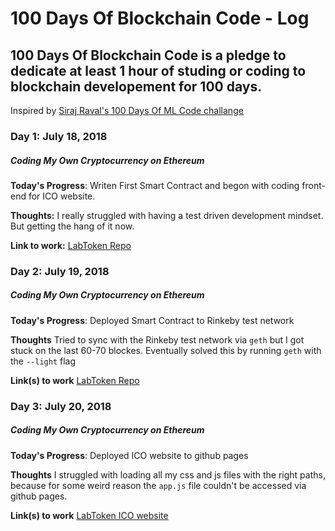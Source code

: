 # 100 Days Of Blockchain Code - Log

## 100 Days Of Blockchain Code is a pledge to dedicate at least 1 hour of studing or coding to blockchain developement for 100 days.
Inspired by [Siraj Raval's 100 Days Of ML Code challange](https://www.youtube.com/watch?v=cuQMBj1cWPo)


### Day 1: July 18, 2018
##### Coding My Own Cryptocurrency on Ethereum

**Today's Progress**: Writen First Smart Contract and begon with coding front-end for ICO website.

**Thoughts:** I really struggled with having a test driven development mindset. But getting the hang of it now.

**Link to work:** [LabToken Repo](https://github.com/RoyVoetman/LabToken)

### Day 2: July 19, 2018
##### Coding My Own Cryptocurrency on Ethereum

**Today's Progress**: Deployed Smart Contract to Rinkeby test network

**Thoughts** Tried to sync with the Rinkeby test network via `geth` but I got stuck on the last 60-70 blockes. Eventually solved this by running `geth` with the `--light` flag

**Link(s) to work** [LabToken Repo](https://github.com/RoyVoetman/LabToken)

### Day 3: July 20, 2018
##### Coding My Own Cryptocurrency on Ethereum

**Today's Progress**: Deployed ICO website to github pages

**Thoughts** I struggled with loading all my css and js files with the right paths, because for some weird reason the `app.js` file couldn't be accessed via github pages.

**Link(s) to work** [LabToken ICO website](https://royvoetman.github.io/LabToken/)